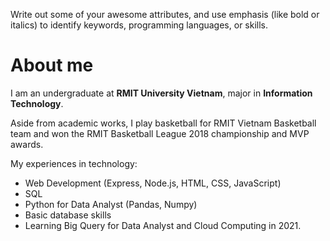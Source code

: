 Write out some of your awesome attributes, and use emphasis (like bold or italics) to identify keywords, programming languages, or skills. 

# About me
I am an undergraduate at **RMIT University Vietnam**, major in **Information Technology**.

Aside from academic works, I play basketball for RMIT Vietnam Basketball team and won the RMIT Basketball League 2018 championship and MVP awards.

My experiences in technology:
- Web Development (Express, Node.js, HTML, CSS, JavaScript)
- SQL 
- Python for Data Analyst (Pandas, Numpy)
- Basic database skills
- Learning Big Query for Data Analyst and Cloud Computing in 2021.
